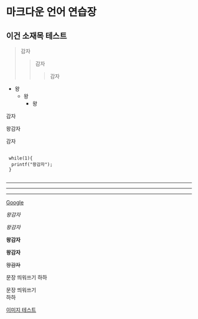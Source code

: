 마크다운 언어 연습장
====================

이건 소재목 테스트
------------------

>감자
>  >감자
>  >  >감자

+ 왕
  * 왕
    * 왕

감자

 왕감자
 
감자

<pre>
 <code>
 while(1){
  printf("왕감자");
 }
 </code>
</pre>


<hr/>

***

*****

[Google](https://google.com)

*왕감자*

_왕감자_

**왕감자**

__왕감자__

~~왕감자~~

문장 띄워쓰기
하하

문장 띄워쓰기   
하하

[이미지 테스트](https://www.google.com/url?sa=i&url=https%3A%2F%2Fkr.123rf.com%2Fphoto_19221609_%25ED%259D%25B0%25EC%2583%2589-%25EB%25B0%25B0%25EA%25B2%25BD%25EC%2597%2590-%25EA%25B3%25A0%25EB%25A6%25BD-%25EC%259E%2598-%25EC%259D%25B5%25EC%259D%2580-%25EA%25B0%2590%25EC%259E%2590-%25EC%259E%2590%25EB%25A3%25A8.html&psig=AOvVaw1bc3mHzH_ixDJ5w3M04qhy&ust=1719450096242000&source=images&cd=vfe&opi=89978449&ved=0CBEQjRxqFwoTCKiEmfOI-IYDFQAAAAAdAAAAABAE)
